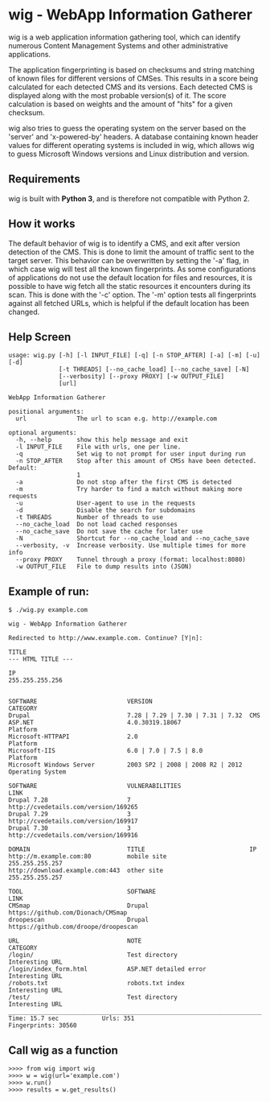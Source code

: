 # wig - WebApp Information Gatherer


wig is a web application information gathering tool, which can identify numerous Content Management Systems and other administrative applications.

The application fingerprinting is based on checksums and string matching of known files for different versions of CMSes. This results in a score being calculated for each detected CMS and its versions. Each detected CMS is displayed along with the most probable version(s) of it. The score calculation is based on weights and the amount of "hits" for a given checksum.

wig also tries to guess the operating system on the server based on the 'server' and 'x-powered-by' headers. A database containing known header values for different operating systems is included in wig, which allows wig to guess Microsoft Windows versions and Linux distribution and version. 


## Requirements


wig is built with **Python 3**, and is therefore not compatible with Python 2. 



## How it works


The default behavior of wig is to identify a CMS, and exit after version detection of the CMS. This is done to limit the amount of traffic sent to the target server.
This behavior can be overwritten by setting the '-a' flag, in which case wig will test all the known fingerprints.
As some configurations of applications do not use the default location for files and resources, it is possible to have wig fetch all the static resources it encounters during its scan. This is done with the '-c' option.
The '-m' option tests all fingerprints against all fetched URLs, which is helpful if the default location has been changed.



## Help Screen

```
usage: wig.py [-h] [-l INPUT_FILE] [-q] [-n STOP_AFTER] [-a] [-m] [-u] [-d]
              [-t THREADS] [--no_cache_load] [--no_cache_save] [-N]
              [--verbosity] [--proxy PROXY] [-w OUTPUT_FILE]
              [url]

WebApp Information Gatherer

positional arguments:
  url              The url to scan e.g. http://example.com

optional arguments:
  -h, --help       show this help message and exit
  -l INPUT_FILE    File with urls, one per line.
  -q               Set wig to not prompt for user input during run
  -n STOP_AFTER    Stop after this amount of CMSs have been detected. Default:
                   1
  -a               Do not stop after the first CMS is detected
  -m               Try harder to find a match without making more requests
  -u               User-agent to use in the requests
  -d               Disable the search for subdomains
  -t THREADS       Number of threads to use
  --no_cache_load  Do not load cached responses
  --no_cache_save  Do not save the cache for later use
  -N               Shortcut for --no_cache_load and --no_cache_save
  --verbosity, -v  Increase verbosity. Use multiple times for more info
  --proxy PROXY    Tunnel through a proxy (format: localhost:8080)
  -w OUTPUT_FILE   File to dump results into (JSON)
```


## Example of run:

```
$ ./wig.py example.com

wig - WebApp Information Gatherer

Redirected to http://www.example.com. Continue? [Y|n]:

TITLE
--- HTML TITLE ---

IP
255.255.255.256


SOFTWARE                         VERSION                           CATEGORY
Drupal                           7.28 | 7.29 | 7.30 | 7.31 | 7.32  CMS
ASP.NET                          4.0.30319.18067                   Platform
Microsoft-HTTPAPI                2.0                               Platform
Microsoft-IIS                    6.0 | 7.0 | 7.5 | 8.0             Platform
Microsoft Windows Server         2003 SP2 | 2008 | 2008 R2 | 2012  Operating System
       
SOFTWARE                         VULNERABILITIES                   LINK
Drupal 7.28                      7                                 http://cvedetails.com/version/169265
Drupal 7.29                      3                                 http://cvedetails.com/version/169917
Drupal 7.30                      3                                 http://cvedetails.com/version/169916
       
DOMAIN                           TITLE                             IP
http://m.example.com:80          mobile site                       255.255.255.257
http://download.example.com:443  other site                        255.255.255.257
       
TOOL                             SOFTWARE                          LINK
CMSmap                           Drupal                            https://github.com/Dionach/CMSmap
droopescan                       Drupal                            https://github.com/droope/droopescan
       
URL                              NOTE                              CATEGORY
/login/                          Test directory                    Interesting URL
/login/index_form.html           ASP.NET detailed error            Interesting URL
/robots.txt                      robots.txt index                  Interesting URL
/test/                           Test directory                    Interesting URL
_______________________________________________________________________________
Time: 15.7 sec            Urls: 351                         Fingerprints: 30560
```


## Call wig as a function
```
>>>> from wig import wig
>>>> w = wig(url='example.com')
>>>> w.run()
>>>> results = w.get_results()
```